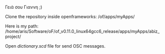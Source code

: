 Γειά σου Γιαννη ;)

Clone the repository inside openframeworks:  /of/apps/myApps/

Here is my path: /home/aris/Software/oF/of_v0.11.0_linux64gcc6_release/apps/myApps/abiz_project/

Open *dictionary.scd* file for send OSC messages.
